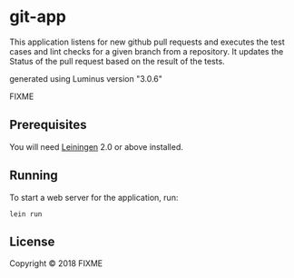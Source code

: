 # git-app
This application listens for new github pull requests and executes the test cases and lint checks for a given branch from a repository. It updates the Status of the pull request based on the result of the tests.

generated using Luminus version "3.0.6"

FIXME

## Prerequisites

You will need [Leiningen][1] 2.0 or above installed.

[1]: https://github.com/technomancy/leiningen

## Running

To start a web server for the application, run:

    lein run 

## License

Copyright © 2018 FIXME

